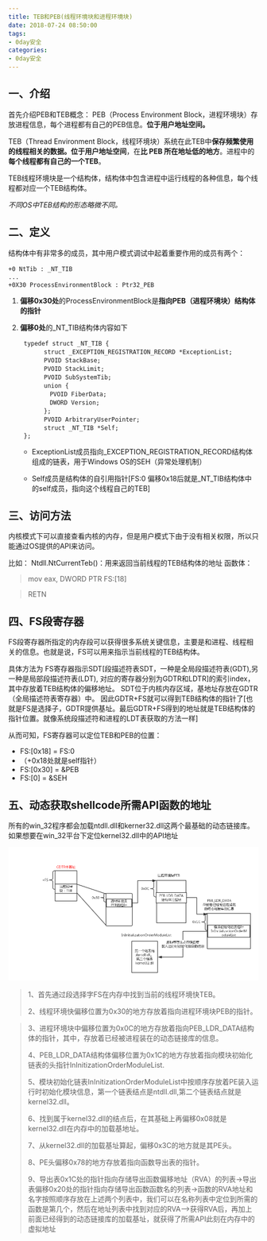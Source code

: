 ```yaml
---
title: TEB和PEB(线程环境块和进程环境块)
date: 2018-07-24 08:50:00
tags:
- 0day安全
categories:
- 0day安全
---
```


## 一、介绍 ##
首先介绍PEB和TEB概念：
PEB（Process Environment Block，进程环境块）存放进程信息，每个进程都有自己的PEB信息。**位于用户地址空间。**

TEB（Thread Environment Block，线程环境块）系统在此TEB中**保存频繁使用的线程相关的数据。位于用户地址空间**，在**比 PEB 所在地址低的地方**。进程中的**每个线程都有自己的一个TEB**。

TEB线程环境块是一个结构体，结构体中包含进程中运行线程的各种信息，每个线程都对应一个TEB结构体。 

*不同OS中TEB结构的形态略微不同。*


## 二、定义 ##
结构体中有非常多的成员，其中用户模式调试中起着重要作用的成员有两个：

    +0 NtTib : _NT_TIB
    ...
    +0X30 ProcessEnvironmentBlock : Ptr32_PEB




1. **偏移0x30处**的ProcessEnvironmentBlock是**指向PEB（进程环境块）结构体的指针** 


1. **偏移0处**的_NT_TIB结构体内容如下

	    typedef struct _NT_TIB {
		    　struct _EXCEPTION_REGISTRATION_RECORD *ExceptionList;
		    　PVOID StackBase;
		    　PVOID StackLimit;
		    　PVOID SubSystemTib;
		    　union {
		    　　PVOID FiberData;
		    　　DWORD Version;
		    　};
		    　PVOID ArbitraryUserPointer;
		    　struct _NT_TIB *Self;
	    };


	- ExceptionList成员指向_EXCEPTION_REGISTRATION_RECORD结构体组成的链表，用于Windows OS的SEH（异常处理机制） 

	- Self成员是结构体的自引用指针[FS:0 偏移0x18后就是_NT_TIB结构体中的self成员，指向这个线程自己的TEB]


## 三、访问方法 ##

内核模式下可以直接查看内核的内存，但是用户模式下由于没有相关权限，所以只能通过OS提供的API来访问。

比如：
Ntdll.NtCurrentTeb()：用来返回当前线程的TEB结构体的地址 
函数体：
> mov eax, DWORD PTR FS:[18]

> RETN


## 四、FS段寄存器 ##
FS段寄存器所指定的内存段可以获得很多系统关键信息，主要是和进程、线程相关的信息。也就是说，FS可以用来指示当前线程的TEB结构体。 

具体方法为 
FS寄存器指示SDT[段描述符表SDT，一种是全局段描述符表(GDT),另一种是局部段描述符表(LDT), 对应的寄存器分别为GDTR和LDTR]的索引index，其中存放着TEB结构体的偏移地址。
SDT位于内核内存区域，基地址存放在GDTR（全局描述符表寄存器）中。 
因此GDTR+FS就可以得到TEB结构体的指针了[也就是FS是选择子，GDTR提供基址。最后GDTR+FS得到的地址就是TEB结构体的指针位置。就像系统段描述符和进程的LDT表获取的方法一样]

从而可知，FS寄存器可以定位TEB和PEB的位置：

- FS:[0x18] = FS:0 
- （+0x18处就是self指针） 
- FS:[0x30] = &PEB 
- FS:[0] = &SEH

## 五、动态获取shellcode所需API函数的地址  ##

所有的win_32程序都会加载ntdll.dll和kerner32.dll这两个最基础的动态链接库。如果想要在win_32平台下定位kernel32.dll中的API地址

![](/assets/img/location_kernel32.jpg)

> 1、首先通过段选择字FS在内存中找到当前的线程环境快TEB。
> 
> 2、线程环境快偏移位置为0x30的地方存放着指向进程环境块PEB的指针。

> 3、进程环境块中偏移位置为0x0C的地方存放着指向PEB_LDR_DATA结构体的指针，其中，存放着已经被进程装在的动态链接库的信息。
> 
> 4、PEB_LDR_DATA结构体偏移位置为0x1C的地方存放着指向模块初始化链表的头指针InInitizationOrderModuleList.
> 
> 5、模块初始化链表InInitizationOrderModuleList中按顺序存放着PE装入运行时初始化模块信息，第一个链表结点是ntdll.dll,第二个链表结点就是kernel32.dll。
> 
> 6、找到属于kernel32.dll的结点后，在其基础上再偏移0x08就是kernel32.dll在内存中的加载基地址。
> 
> 7、从kernel32.dll的加载基址算起，偏移0x3C的地方就是其PE头。
> 
> 8、PE头偏移0x78的地方存放着指向函数导出表的指针。
> 
> 9、导出表0x1C处的指针指向存储导出函数偏移地址（RVA）的列表->导出表偏移0x20处的指针指向存储导出函数函数名的列表->函数的RVA地址和名字按照顺序存放在上述两个列表中，我们可以在名称列表中定位到所需的函数是第几个，然后在地址列表中找到对应的RVA—>获得RVA后，再加上前面已经得到的动态链接库的加载基址，就获得了所需API此刻在内存中的虚拟地址
